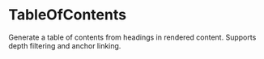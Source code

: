 # TableOfContents

Generate a table of contents from headings in rendered content. Supports depth filtering and anchor linking.
